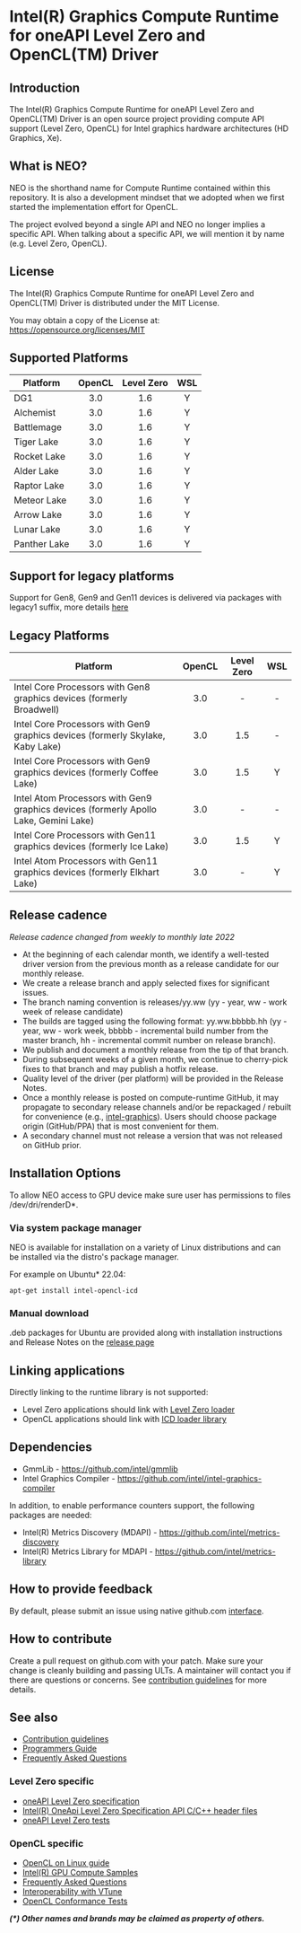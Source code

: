 <!---

Copyright (C) 2018-2025 Intel Corporation

SPDX-License-Identifier: MIT

-->

# Intel(R) Graphics Compute Runtime for oneAPI Level Zero and OpenCL(TM) Driver

## Introduction

The Intel(R) Graphics Compute Runtime for oneAPI Level Zero and OpenCL(TM) Driver
is an open source project providing compute API support (Level Zero, OpenCL)
for Intel graphics hardware architectures (HD Graphics, Xe).

## What is NEO?

NEO is the shorthand name for Compute Runtime contained within this repository.
It is also a development mindset that we adopted when we first started the
implementation effort for OpenCL.

The project evolved beyond a single API and NEO no longer implies a specific API.
When talking about a specific API, we will mention it by name (e.g. Level Zero, OpenCL).

## License

The Intel(R) Graphics Compute Runtime for oneAPI Level Zero and OpenCL(TM) Driver
is distributed under the MIT License.

You may obtain a copy of the License at: https://opensource.org/licenses/MIT

## Supported Platforms

|Platform|OpenCL|Level Zero|WSL
|--------|:----:|:-----:|:-:|
|DG1| 3.0 | 1.6 | Y |
|Alchemist| 3.0 | 1.6 | Y |
|Battlemage| 3.0 | 1.6 | Y |
|Tiger Lake| 3.0 | 1.6 | Y |
|Rocket Lake| 3.0 | 1.6 | Y |
|Alder Lake| 3.0 | 1.6 | Y |
|Raptor Lake| 3.0 | 1.6 | Y |
|Meteor Lake| 3.0 | 1.6 | Y |
|Arrow Lake| 3.0 | 1.6 | Y |
|Lunar Lake| 3.0 | 1.6 | Y |
|Panther Lake| 3.0 | 1.6 | Y |

## Support for legacy platforms

Support for Gen8, Gen9 and Gen11 devices is delivered via packages with legacy1 suffix, more details [here](LEGACY_PLATFORMS.md)

## Legacy Platforms

|Platform|OpenCL|Level Zero|WSL|
|--------|:----:|:--------:|:-:|
|Intel Core Processors with Gen8 graphics devices (formerly Broadwell)| 3.0 | - | - |
|Intel Core Processors with Gen9 graphics devices (formerly Skylake, Kaby Lake)| 3.0 | 1.5 | - |
|Intel Core Processors with Gen9 graphics devices (formerly Coffee Lake)| 3.0 | 1.5 | Y |
|Intel Atom Processors with Gen9 graphics devices (formerly Apollo Lake, Gemini Lake)| 3.0 | - | - |
|Intel Core Processors with Gen11 graphics devices (formerly Ice Lake)| 3.0 | 1.5 | Y |
|Intel Atom Processors with Gen11 graphics devices (formerly Elkhart Lake)| 3.0 | - | Y |

## Release cadence

_Release cadence changed from weekly to monthly late 2022_

* At the beginning of each calendar month, we identify a well-tested driver version from the previous month as a release candidate for our monthly release.
* We create a release branch and apply selected fixes for significant issues. 
* The branch naming convention is releases/yy.ww (yy - year, ww - work week of release candidate)
* The builds are tagged using the following format: yy.ww.bbbbb.hh (yy - year, ww - work week, bbbbb - incremental build number from the master branch, hh - incremental commit number on release branch).
* We publish and document a monthly release from the tip of that branch. 
* During subsequent weeks of a given month, we continue to cherry-pick fixes to that branch and may publish a hotfix release. 
* Quality level of the driver (per platform) will be provided in the Release Notes.
* Once a monthly release is posted on compute-runtime GitHub, it may propagate to secondary release channels and/or be repackaged / rebuilt for convenience (e.g., [intel-graphics](https://launchpad.net/~kobuk-team/+archive/ubuntu/intel-graphics)). Users should choose package origin (GitHub/PPA) that is most convenient for them.
* A secondary channel must not release a version that was not released on GitHub prior.
 

## Installation Options

To allow NEO access to GPU device make sure user has permissions to files /dev/dri/renderD*.

### Via system package manager

NEO is available for installation on a variety of Linux distributions
and can be installed via the distro's package manager.

For example on Ubuntu* 22.04:

```
apt-get install intel-opencl-icd
```

### Manual download

.deb packages for Ubuntu are provided along with installation instructions and
Release Notes on the [release page](https://github.com/intel/compute-runtime/releases)

## Linking applications

Directly linking to the runtime library is not supported:
* Level Zero applications should link with [Level Zero loader](https://github.com/oneapi-src/level-zero)
* OpenCL applications should link with [ICD loader library](https://github.com/KhronosGroup/OpenCL-ICD-Loader)

## Dependencies

* GmmLib - https://github.com/intel/gmmlib
* Intel Graphics Compiler - https://github.com/intel/intel-graphics-compiler

In addition, to enable performance counters support, the following packages are needed:
* Intel(R) Metrics Discovery (MDAPI) - https://github.com/intel/metrics-discovery
* Intel(R) Metrics Library for MDAPI - https://github.com/intel/metrics-library

## How to provide feedback

By default, please submit an issue using native github.com [interface](https://github.com/intel/compute-runtime/issues).

## How to contribute

Create a pull request on github.com with your patch. Make sure your change is cleanly building
and passing ULTs. A maintainer will contact you if there are questions or concerns.
See
[contribution guidelines](https://github.com/intel/compute-runtime/blob/master/CONTRIBUTING.md)
for more details.

## See also

* [Contribution guidelines](https://github.com/intel/compute-runtime/blob/master/CONTRIBUTING.md)
* [Programmers Guide](https://github.com/intel/compute-runtime/blob/master/programmers-guide/PROGRAMMERS_GUIDE.md)
* [Frequently Asked Questions](https://github.com/intel/compute-runtime/blob/master/FAQ.md)

### Level Zero specific
* [oneAPI Level Zero specification](https://oneapi-src.github.io/level-zero-spec/level-zero/latest/index.html)
* [Intel(R) OneApi Level Zero Specification API C/C++ header files](https://github.com/oneapi-src/level-zero/)
* [oneAPI Level Zero tests](https://github.com/oneapi-src/level-zero-tests/)

### OpenCL specific

* [OpenCL on Linux guide](https://github.com/bashbaug/OpenCLPapers/blob/markdown/OpenCLOnLinux.md)
* [Intel(R) GPU Compute Samples](https://github.com/intel/compute-samples)
* [Frequently Asked Questions](https://github.com/intel/compute-runtime/blob/master/opencl/doc/FAQ.md)
* [Interoperability with VTune](https://github.com/intel/compute-runtime/blob/master/opencl/doc/VTUNE.md)
* [OpenCL Conformance Tests](https://github.com/KhronosGroup/OpenCL-CTS/)

___(*) Other names and brands may be claimed as property of others.___

